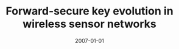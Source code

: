 ---
# Documentation: https://wowchemy.com/docs/managing-content/

title: Forward-secure key evolution in wireless sensor networks
subtitle: ''
summary: ''
authors:
- Marek Klonowski
- Mirosław Kutyłowski
- Michał Ren
- Katarzyna Rybarczyk
tags: []
categories: []
date: '2007-01-01'
lastmod: 2022-10-07T05:12:51Z
featured: false
draft: false

# Featured image
# To use, add an image named `featured.jpg/png` to your page's folder.
# Focal points: Smart, Center, TopLeft, Top, TopRight, Left, Right, BottomLeft, Bottom, BottomRight.
image:
  caption: ''
  focal_point: ''
  preview_only: false

# Projects (optional).
#   Associate this post with one or more of your projects.
#   Simply enter your project's folder or file name without extension.
#   E.g. `projects = ["internal-project"]` references `content/project/deep-learning/index.md`.
#   Otherwise, set `projects = []`.
projects: []
publishDate: '2022-10-07T05:12:49.975709Z'
publication_types:
- '2'
abstract: ''
publication: '*Lecture Notes in Computer Science*'
doi: 10.1007/978-3-540-76969-9_7
---